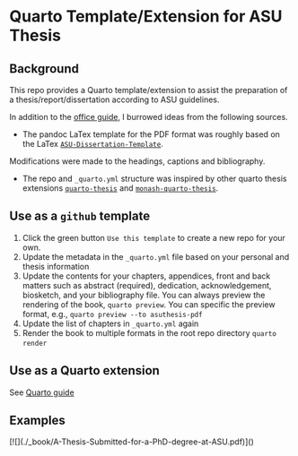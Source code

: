 # Quarto Template/Extension for ASU Thesis

## Background

This repo provides a Quarto template/extension to assist the preparation of a thesis/report/dissertation according to ASU guidelines.

In addition to the [office guide](https://graduate.asu.edu/current-students/completing-your-degree/formatting-your-thesis-or-dissertation), I burrowed ideas from the following sources.

* The pandoc LaTex template for the PDF format was roughly based on the LaTex [`ASU-Dissertation-Template`](https://github.com/GarenSidonius/ASU-Dissertation-Template).

Modifications were made to the headings, captions and bibliography.

* The repo and `_quarto.yml` structure was inspired by other quarto thesis extensions [`quarto-thesis`](https://github.com/nmfs-opensci/quarto-thesis) and [`monash-quarto-thesis`](https://github.com/numbats/monash-quarto-thesis/tree/main).

## Use as a `github` template

1. Click the green button `Use this template` to create a new repo for your own.
2. Update the metadata in the `_quarto.yml` file based on your personal and thesis information
3. Update the contents for your chapters, appendices, front and back matters such as abstract (required), dedication, acknowledgement, biosketch, and your bibliography file.
  You can always preview the rendering of the book, `quarto preview`. You can specific the preview format, e.g., `quarto preview --to asuthesis-pdf`
4. Update the list of chapters in `_quarto.yml` again
5. Render the book to multiple formats in the root repo directory `quarto render`

## Use as a Quarto extension

See [Quarto guide](https://quarto.org/docs/extensions/managing.html)

## Examples

<div>
  [![](./_book/A-Thesis-Submitted-for-a-PhD-degree-at-ASU.pdf)]()
</div>
